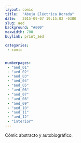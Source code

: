 ```yaml
---
layout: comic
title:  "Abeja Eléctrica Dorada"
date:   2015-09-07 19:15:02 -0300
slug: aed 
background: "#000"
maxwidth: 700
buylink: print_aed

categories:
 - comic


numberpages:
 - "aed_01"
 - "aed_02"
 - "aed_03"
 - "aed_04"
 - "aed_05"
 - "aed_06"
 - "aed_07"
 - "aed_08"
 - "aed_09"
 - "aed_10"
 - "aed_11"
 - "aed_12"
 - "interior"
---
```


Cómic abstracto y autobiográfico.